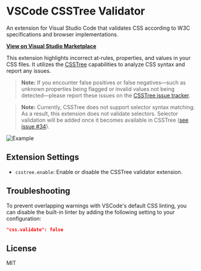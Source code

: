 # VSCode CSSTree Validator

An extension for Visual Studio Code that validates CSS according to W3C specifications and browser implementations.

[**View on Visual Studio Marketplace**](https://marketplace.visualstudio.com/items?itemName=smelukov.vscode-csstree)

This extension highlights incorrect at-rules, properties, and values in your CSS files. It utilizes the [CSSTree](https://github.com/csstree/validator) capabilities to analyze CSS syntax and report any issues.

> **Note:** If you encounter false positives or false negatives—such as unknown properties being flagged or invalid values not being detected—please report these issues on the [CSSTree issue tracker](https://github.com/csstree/csstree/issues).

> **Note:** Currently, CSSTree does not support selector syntax matching. As a result, this extension does not validate selectors. Selector validation will be added once it becomes available in CSSTree ([see issue #34](https://github.com/csstree/csstree/issues/34)).

![Example](https://github.com/user-attachments/assets/ed92da31-054c-4332-b548-31f2ce427e66)

## Extension Settings

- `csstree.enable`: Enable or disable the CSSTree validator extension.

## Troubleshooting

To prevent overlapping warnings with VSCode's default CSS linting, you can disable the built-in linter by adding the following setting to your configuration:

```json
"css.validate": false
```

## License

MIT
